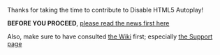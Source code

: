 Thanks for taking the time to contribute to Disable HTML5 Autoplay!

**BEFORE YOU PROCEED**, [please read the news first here](//github.com/Eloston/disable-html5-autoplay/blob/master/NEWS.md)

Also, make sure to have consulted [the Wiki](https://github.com/Eloston/disable-html5-autoplay/wiki) first; especially [the Support page](https://github.com/Eloston/disable-html5-autoplay/wiki/Support)

